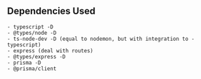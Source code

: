 ## Dependencies Used
    - typescript -D
    - @types/node -D
    - ts-node-dev -D (equal to nodemon, but with integration to - typescript)
    - express (deal with routes)
    - @types/express -D
    - prisma -D
    - @prisma/client